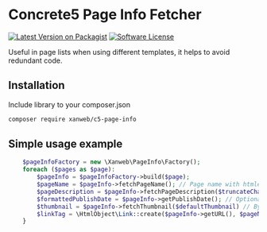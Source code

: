 # Concrete5 Page Info Fetcher
[![Latest Version on Packagist](https://img.shields.io/packagist/v/xanweb/c5-page-info.svg?maxAge=2592000&style=flat-square)](https://packagist.org/packages/xanweb/c5-page-info)
[![Software License](https://img.shields.io/badge/license-MIT-brightgreen.svg?style=flat-square)](LICENSE)

Useful in page lists when using different templates, it helps to avoid redundant code.

## Installation

Include library to your composer.json
```bash
composer require xanweb/c5-page-info
```

## Simple usage example
```php 
    $pageInfoFactory = new \Xanweb\PageInfo\Factory();
    foreach ($pages as $page):
        $pageInfo = $pageInfoFactory->build($page);
        $pageName = $pageInfo->fetchPageName(); // Page name with htmlentites applied
        $pageDescription = $pageInfo->fetchPageDescription($truncateChars); // $truncateChars: an optional argument can be passed to truncate description
        $formattedPublishDate = $pageInfo->getPublishDate(); // Optionally you can pass format argument ('full', 'long', 'medium' or 'short') or a php custom format 
        $thumbnail = $pageInfo->fetchThumbnail($defaultThumbnail) // By default uses 'thumbnail' attribute
        $linkTag = \HtmlObject\Link::create($pageInfo->getURL(), $pageName, ['target' => $pageInfo->getTarget()]);
    }
```
